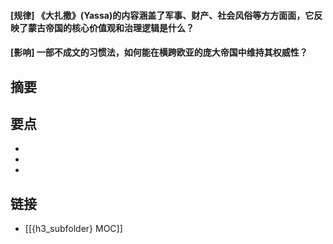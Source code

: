 #### [规律] 《大扎撒》(Yassa)的内容涵盖了军事、财产、社会风俗等方方面面，它反映了蒙古帝国的核心价值观和治理逻辑是什么？


#### [影响] 一部不成文的习惯法，如何能在横跨欧亚的庞大帝国中维持其权威性？


## 摘要


## 要点

- 
- 
- 

## 链接

- [[{h3_subfolder} MOC]]
